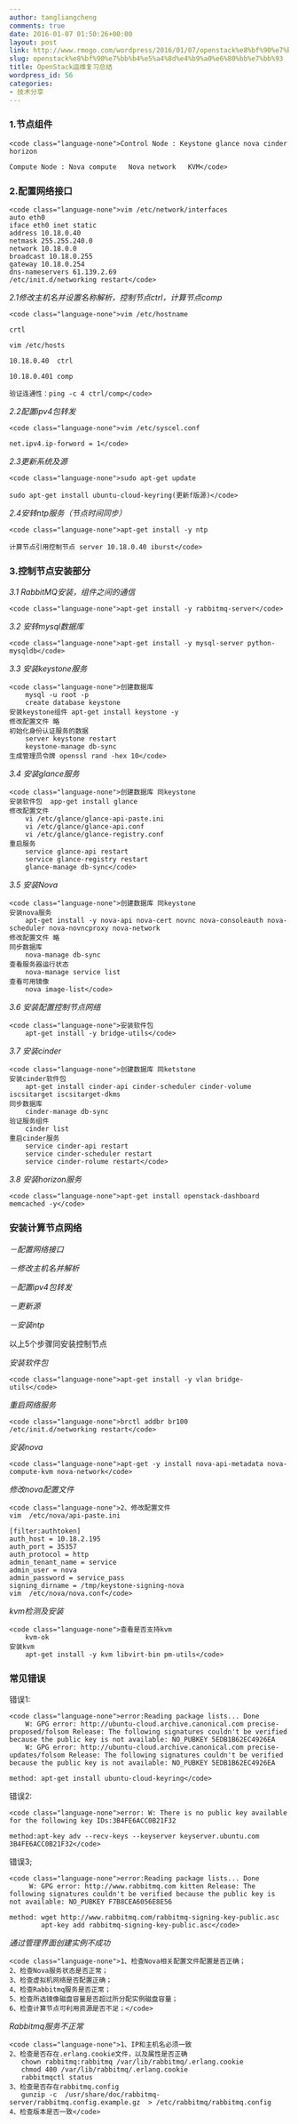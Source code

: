 ```yaml
---
author: tangliangcheng
comments: true
date: 2016-01-07 01:50:26+00:00
layout: post
link: http://www.rmogo.com/wordpress/2016/01/07/openstack%e8%bf%90%e7%bb%b4%e5%a4%8d%e4%b9%a0%e6%80%bb%e7%bb%93/
slug: openstack%e8%bf%90%e7%bb%b4%e5%a4%8d%e4%b9%a0%e6%80%bb%e7%bb%93
title: OpenStack运维复习总结
wordpress_id: 56
categories:
- 技术分享
---
```


### 1.节点组件



    
    <code class="language-none">Control Node : Keystone glance nova cinder horizon
    
    Compute Node : Nova compute   Nova network   KVM</code>




### 2.配置网络接口



    
    <code class="language-none">vim /etc/network/interfaces
    auto eth0
    iface eth0 inet static
    address 10.18.0.40
    netmask 255.255.240.0
    network 10.18.0.0
    broadcast 10.18.0.255
    gateway 10.18.0.254
    dns-nameservers 61.139.2.69
    /etc/init.d/networking restart</code>


_2.1修改主机名并设置名称解析，控制节点ctrl，计算节点comp_

    
    <code class="language-none">vim /etc/hostname
    
    crtl
    
    vim /etc/hosts
    
    10.18.0.40  ctrl
    
    10.18.0.401 comp
    
    验证连通性：ping -c 4 ctrl/comp</code>


_2.2配置ipv4包转发_

    
    <code class="language-none">vim /etc/syscel.conf
    
    net.ipv4.ip-forword = 1</code>


_2.3更新系统及源_

    
    <code class="language-none">sudo apt-get update
    
    sudo apt-get install ubuntu-cloud-keyring(更新f版源)</code>


_2.4安转ntp服务（节点时间同步）_

    
    <code class="language-none">apt-get install -y ntp
    
    计算节点引用控制节点 server 10.18.0.40 iburst</code>




### 3.控制节点安装部分


_3.1 RabbitMQ安装，组件之间的通信_

    
    <code class="language-none">apt-get install -y rabbitmq-server</code>


_3.2 安转mysql数据库_

    
    <code class="language-none">apt-get install -y mysql-server python-mysqldb</code>


_3.3 安装keystone服务_

    
    <code class="language-none">创建数据库 
        mysql -u root -p       
        create database keystone
    安装keystone组件 apt-get install keystone -y
    修改配置文件 略
    初始化身份认证服务的数据 
        server keystone restart      
        keystone-manage db-sync
    生成管理员令牌 openssl rand -hex 10</code>


_3.4 安装glance服务_

    
    <code class="language-none">创建数据库 同keystone
    安装软件包  app-get install glance
    修改配置文件 
        vi /etc/glance/glance-api-paste.ini
        vi /etc/glance/glance-api.conf
        vi /etc/glance/glance-registry.conf
    重启服务
        service glance-api restart
        service glance-registry restart
        glance-manage db-sync</code>


_3.5 安装Nova_

    
    <code class="language-none">创建数据库 同keystone
    安装nova服务
        apt-get install -y nova-api nova-cert novnc nova-consoleauth nova-scheduler nova-novncproxy nova-network 
    修改配置文件 略
    同步数据库
        nova-manage db-sync
    查看服务器运行状态
        nova-manage service list
    查看可用镜像
        nova image-list</code>


_3.6 安装配置控制节点网络_

    
    <code class="language-none">安装软件包
        apt-get install -y bridge-utils</code>


_3.7 安装cinder_

    
    <code class="language-none">创建数据库 同ketstone
    安装cinder软件包
        apt-get install cinder-api cinder-scheduler cinder-volume iscsitarget iscsitarget-dkms
    同步数据库
        cinder-manage db-sync
    验证服务组件
        cinder list
    重启cinder服务
        service cinder-api restart
        service cinder-scheduler restart
        service cinder-rolume restart</code>


_3.8 安装horizon服务_

    
    <code class="language-none">apt-get install openstack-dashboard memcached -y</code>




### 安装计算节点网络


_－配置网络接口_

_－修改主机名并解析_

_－配置ipv4包转发_

_－更新源_

_－安装ntp_

以上5个步骤同安装控制节点

_安装软件包_

    
    <code class="language-none">apt-get install -y vlan bridge-utils</code>


_重启网络服务_

    
    <code class="language-none">brctl addbr br100
    /etc/init.d/networking restart</code>


_安装nova_

    
    <code class="language-none">apt-get -y install nova-api-metadata nova-compute-kvm nova-network</code>


_修改nova配置文件_

    
    <code class="language-none">2、修改配置文件
    vim  /etc/nova/api-paste.ini
    
    [filter:authtoken]
    auth_host = 10.18.2.195
    auth_port = 35357
    auth_protocol = http
    admin_tenant_name = service
    admin_user = nova
    admin_password = service_pass
    signing_dirname = /tmp/keystone-signing-nova
    vim  /etc/nova/nova.conf</code>


_kvm检测及安装_

    
    <code class="language-none">查看是否支持kvm
        kvm-ok
    安装kvm
        apt-get install -y kvm libvirt-bin pm-utils</code>




### 常见错误


错误1:

    
    <code class="language-none">error:Reading package lists... Done
        W: GPG error: http://ubuntu-cloud.archive.canonical.com precise-proposed/folsom Release: The following signatures couldn't be verified because the public key is not available: NO_PUBKEY 5EDB1B62EC4926EA
        W: GPG error: http://ubuntu-cloud.archive.canonical.com precise-updates/folsom Release: The following signatures couldn't be verified because the public key is not available: NO_PUBKEY 5EDB1B62EC4926EA
    
    method: apt-get install ubuntu-cloud-keyring</code>


错误2:

    
    <code class="language-none">error: W: There is no public key available for the following key IDs:3B4FE6ACC0B21F32
    
    method:apt-key adv --recv-keys --keyserver keyserver.ubuntu.com 3B4FE6ACC0B21F32</code>


错误3;

    
    <code class="language-none">error:Reading package lists... Done
         W: GPG error: http://www.rabbitmq.com kitten Release: The following signatures couldn't be verified because the public key is not available: NO_PUBKEY F7B8CEA6056E8E56
    
    method: wget http://www.rabbitmq.com/rabbitmq-signing-key-public.asc
            apt-key add rabbitmq-signing-key-public.asc</code>


_通过管理界面创建实例不成功_

    
    <code class="language-none">1、检查Nova相关配置文件配置是否正确；
    2、检查Nova服务状态是否正常；
    3、检查虚拟机网络是否配置正确；
    4、检查Rabbitmq服务是否正常；
    5、检查所选镜像磁盘容量是否超过所分配实例磁盘容量；
    6、检查计算节点可利用资源是否不足；</code>


_Rabbitmq服务不正常_

    
    <code class="language-none">1、IP和主机名必须一致
    2、检查是否存在.erlang.cookie文件，以及属性是否正确
       chown rabbitmq:rabbitmq /var/lib/rabbitmq/.erlang.cookie
       chmod 400 /var/lib/rabbitmq/.erlang.cookie
       rabbitmqctl status
    3、检查是否存在rabbitmq.config
       gunzip -c  /usr/share/doc/rabbitmq-server/rabbitmq.config.example.gz  > /etc/rabbitmq/rabbitmq.config
    4、检查版本是否一致</code>

